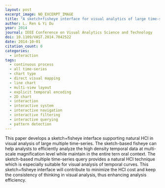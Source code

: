 ```yaml
---
layout: post
excerpt_image: NO_EXCERPT_IMAGE
title: "A sketch+fisheye interface for visual analytics of large time-series"
author: L. Ren & Yi Du
year: 2014
journal: IEEE Conference on Visual Analytics Science and Technology
doi: 10.1109/VAST.2014.7042522
date: 2014-10-01
citation_count: 0
categories:
  - interaction
tags:
  - continuous process
  - all time-series
  - chart type
  - direct visual mapping
  - line chart
  - multi-view layout
  - explicit temporal encoding
  - 2D chart
  - interaction
  - interactive system
  - interactive navigation
  - interactive filtering
  - interactive querying
  - pattern detection
---
```

This paper develops a sketch+fisheye interface supporting natural HCI in visual analysis of large multiple time-series. The sketch-based fisheye can help analysts to efficiently analyze the high density temporal data at multi-scale magnification level while maintain in the entire tern oral context. The sketch-based multiple time-series query provides a natural HCI technique which is especially suitable for visual analysis of temporal curves. This sketch+fisheye interface will contribute to minimize the HCI cost and keep the consistency of thinking in visual analysis, thus enhancing analysis efficiency.
